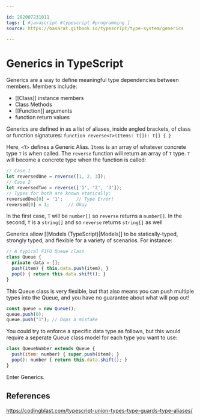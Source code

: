 ```yaml
---

id: 202007231011
tags: [ #javascript #typescript #programming ]
source: https://basarat.gitbook.io/typescript/type-system/generics

---
```


# Generics in TypeScript
Generics are a way to define meaningful type dependencies between members. Members include:
- [[Class]] instance members
- Class Methods
- [[Function]] arguments
- function return values

Generics are defined in as a list of aliases, inside angled brackets, of class or function signatures:
`function reverse<T>(Items: T[]): T[] { }`

Here, `<T>` defines a Generic Alias. `Items` is an array of whatever concrete type `T` is when called. The `reverse` function will return an array of `T` type. `T` will become a concrete type when the function is called:
```js
// Case 1
let reversedOne = reverse([1, 2, 3]);
// Case 2
let reversedTwo = reverse(['1', '2', '3']);
// Types for both are known statically:
reversedOne[0] = '1';     // Type Error!
reversed[0] = 1;       // Okay
```

In the first case, `T` will be `number[]` so `reverse` returns a `number[]`. In the second, `T` is a `string[]` and so `reverse` returns `string[]` as well

Generics allow [[Models (TypeScript)|Models]] to be statically-typed, strongly typed, and flexible for a variety of scenarios. For instance:

```js
// A typical FIFO Queue class
class Queue {
  private data = [];
  push(item) { this.data.push(item); }
  pop() { return this.data.shift(); }
}
```
This Queue class is very flexible, but that also means you can push multiple types into the Queue, and you have no guarantee about what will pop out!
```js
const queue = new Queue();
queue.push(0);
queue.push("1"); // Oops a mistake
```
You could try to enforce a specific data type as follows, but this would require a seperate Queue class model for each type you want to use:
```js
class QueueNumber extends Queue {
  push(item: number) { super.push(item); }
  pop(): number { return this.data.shift(); }
}
```
Enter Generics.
## References
https://codingblast.com/typescript-union-types-type-guards-type-aliases/
